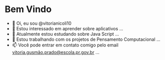 # Bem Vindo 


- 👋 Oi, eu sou @vitorianicoli10
- 👀 Estou interessado em aprender sobre aplicativos ...
- 🌱 Atualmente estou estudando sobre Java Script ...
- 💞️ Estou trabalhando com os projetos de Pensamento Computacional ...
- 📫 Você pode entrar em contato comigo pelo email vitoria.gusmão.prado@escola.pr.gov.br ... 

<!---
vitorianicoli10/vitorianicoli10 is a ✨ special ✨ repository because its `README.md` (this file) appears on your GitHub profile.
You can click the Preview link to take a look at your changes.
--->
